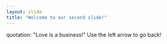 ```yaml
---
layout: slide
title: "Welcome to our second slide!"
---
```

quotation: "Love is a business!"
Use the left arrow to go back!
